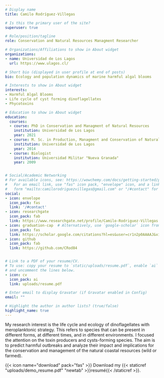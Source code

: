 ```yaml
---
# Display name
title: Camilo Rodríguez-Villegas

# Is this the primary user of the site?
superuser: true

# Role/position/tagline
role: Conservation and Natural Resources Managment Researcher

# Organizations/Affiliations to show in About widget
organizations:
- name: Universidad de Los Lagos
  url: https://www.ulagos.cl/

# Short bio (displayed in user profile at end of posts)
bio: Ecology and population dynamics of marine harmful algal blooms

# Interests to show in About widget
interests:
- Harmful Algal Blooms
- Life cycle of cyst forming dinoflagellates
- Phycotoxins

# Education to show in About widget
education:
  courses:
  - course: PhD in Conservation and Managment of Natural Resources
    institution: Universidad de Los Lagos
    year: 2021
  - course: M. Sc. in Production, Managment and Conservation of Natural Resources
    institution: Universidad de Los Lagos
    year: 2014
  - course: Biologist
    institution: Universidad Militar "Nueva Granada"
    year: 2009


# Social/Academic Networking
# For available icons, see: https://wowchemy.com/docs/getting-started/page-builder/#icons
#   For an email link, use "fas" icon pack, "envelope" icon, and a link in the
#   form "mailto:camilorodriguezvillegas@gmail.com" or "/#contact" for contact widget.
social:
- icon: envelope
  icon_pack: fas
  link: '/#contact'
- icon: researchgate
  icon_pack: fab
  link: https://www.researchgate.net/profile/Camilo-Rodriguez-Villegas
- icon: graduation-cap  # Alternatively, use `google-scholar` icon from `ai` icon pack
  icon_pack: fas
  link: https://scholar.google.com/citations?hl=es&user=cr1n2p0AAAAJ&view_op=list_works&gmla=AJsN-F4NoKzoKfh3yI2rQLvehKPpk-pRbBJAgQC6n9Z5ZSBxcImeEDLAV0Cn9rM1pU9ceZjUreGku5Ma0eo2GG3VZCqym8xp55WlKgnFBIKqVzDXnRWsoBIqITMRFd5-VMCIf7Xy6-bfmL4cE_YzeoXyMcePjC8x5cxVjyXyXLQb8JdwvHuYx73zJ1EPumIJF1xmUVUjLzfz-A2WS91Uf5Q_fj8_jZLj2g
- icon: github
  icon_pack: fab
  link: https://github.com/CRod84


# Link to a PDF of your resume/CV.
# To use: copy your resume to `static/uploads/resume.pdf`, enable `ai` icons in `params.toml`, 
# and uncomment the lines below.
- icon: cv
  icon_pack: ai
  link: uploads/resume.pdf

# Enter email to display Gravatar (if Gravatar enabled in Config)
email: ""

# Highlight the author in author lists? (true/false)
highlight_name: true
---
```


My research interest is the life cycle and ecology of dinoflagellates with meroplanktonic strategy. This refers to species that can be present in different forms, at different times, and in different environments. I focused the attention on the toxin producers and cysts-forming species. The aim is to predict harmful outbreaks and analyze their impact and implications for the conservation and management of the natural coastal resources (wild or farmed).



{{< icon name="download" pack="fas" >}} Download my {{< staticref "uploads/demo_resume.pdf" "newtab" >}}resumé{{< /staticref >}}.
